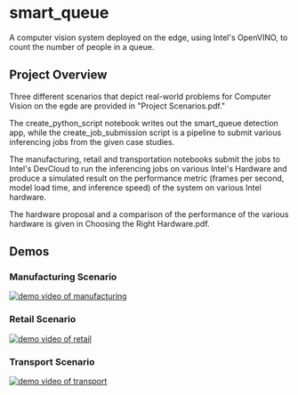 # smart_queue
A computer vision system deployed on the edge, using Intel's OpenVINO, to count the number of people in a queue.


## Project Overview
Three different scenarios that depict real-world problems for Computer Vision on the egde are provided in "Project Scenarios.pdf."

The create_python_script notebook writes out the smart_queue detection app, while the create_job_submission script is a pipeline to submit various inferencing jobs from the given case studies. 

The manufacturing, retail and transportation notebooks submit the jobs to Intel's DevCloud to run the inferencing jobs on various Intel's Hardware and produce a simulated result on the performance metric (frames per second, model load time, and inference speed) of the system on various Intel hardware.

The hardware proposal and a comparison of the performance of the various hardware is given in Choosing the Right Hardware.pdf.


## Demos 
### Manufacturing Scenario
[![demo video of manufacturing](https://img.youtube.com/vi/FHi6hkQYHhk/2.jpg)](https://youtu.be/FHi6hkQYHhk)

### Retail Scenario
[![demo video of retail](https://img.youtube.com/vi/U2zWCGK2arA/2.jpg)](https://youtu.be/U2zWCGK2arA)

### Transport Scenario
[![demo video of transport](https://img.youtube.com/vi/vnf5eoHaOOg/2.jpg)](https://youtu.be/vnf5eoHaOOg)

